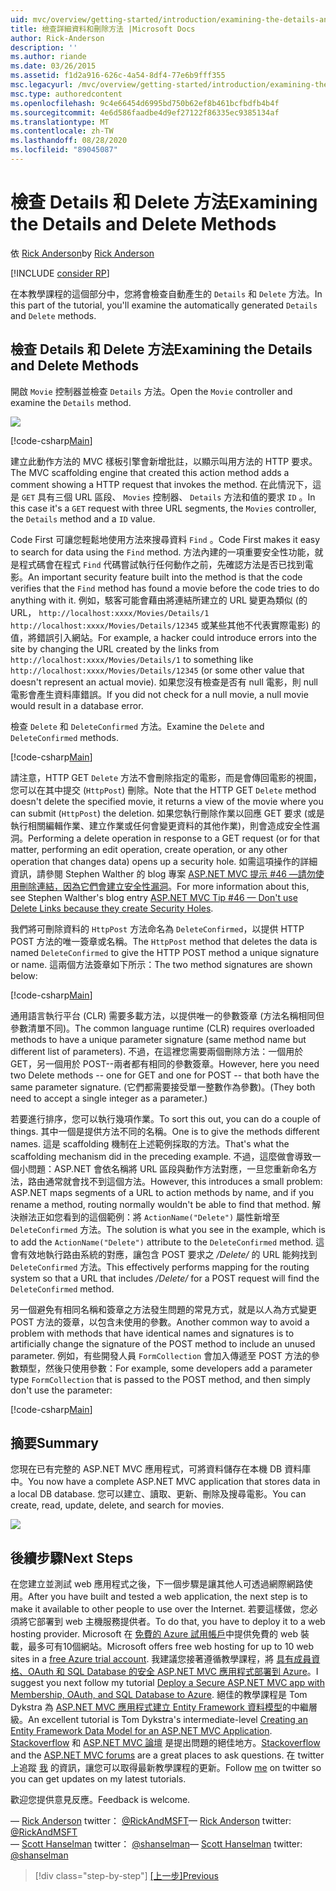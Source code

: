 ```yaml
---
uid: mvc/overview/getting-started/introduction/examining-the-details-and-delete-methods
title: 檢查詳細資料和刪除方法 |Microsoft Docs
author: Rick-Anderson
description: ''
ms.author: riande
ms.date: 03/26/2015
ms.assetid: f1d2a916-626c-4a54-8df4-77e6b9fff355
msc.legacyurl: /mvc/overview/getting-started/introduction/examining-the-details-and-delete-methods
msc.type: authoredcontent
ms.openlocfilehash: 9c4e66454d6995bd750b62ef8b461bcfbdfb4b4f
ms.sourcegitcommit: 4e6d586faadbe4d9ef27122f86335ec9385134af
ms.translationtype: MT
ms.contentlocale: zh-TW
ms.lasthandoff: 08/28/2020
ms.locfileid: "89045087"
---
```

# <a name="examining-the-details-and-delete-methods"></a><span data-ttu-id="8977a-102">檢查 Details 和 Delete 方法</span><span class="sxs-lookup"><span data-stu-id="8977a-102">Examining the Details and Delete Methods</span></span>

<span data-ttu-id="8977a-103">依 [Rick Anderson](https://twitter.com/RickAndMSFT)</span><span class="sxs-lookup"><span data-stu-id="8977a-103">by [Rick Anderson](https://twitter.com/RickAndMSFT)</span></span>

[!INCLUDE [consider RP](~/includes/razor.md)]

<span data-ttu-id="8977a-104">在本教學課程的這個部分中，您將會檢查自動產生的 `Details` 和 `Delete` 方法。</span><span class="sxs-lookup"><span data-stu-id="8977a-104">In this part of the tutorial, you'll examine the automatically generated `Details` and `Delete` methods.</span></span>

## <a name="examining-the-details-and-delete-methods"></a><span data-ttu-id="8977a-105">檢查 Details 和 Delete 方法</span><span class="sxs-lookup"><span data-stu-id="8977a-105">Examining the Details and Delete Methods</span></span>

<span data-ttu-id="8977a-106">開啟 `Movie` 控制器並檢查 `Details` 方法。</span><span class="sxs-lookup"><span data-stu-id="8977a-106">Open the `Movie` controller and examine the `Details` method.</span></span>

![](examining-the-details-and-delete-methods/_static/image1.png)

[!code-csharp[Main](examining-the-details-and-delete-methods/samples/sample1.cs)]

<span data-ttu-id="8977a-107">建立此動作方法的 MVC 樣板引擎會新增批註，以顯示叫用方法的 HTTP 要求。</span><span class="sxs-lookup"><span data-stu-id="8977a-107">The MVC scaffolding engine that created this action method adds a comment showing a HTTP request that invokes the method.</span></span> <span data-ttu-id="8977a-108">在此情況下，這是 `GET` 具有三個 URL 區段、 `Movies` 控制器、 `Details` 方法和值的要求 `ID` 。</span><span class="sxs-lookup"><span data-stu-id="8977a-108">In this case it's a `GET` request with three URL segments, the `Movies` controller, the `Details` method and a `ID` value.</span></span>

<span data-ttu-id="8977a-109">Code First 可讓您輕鬆地使用方法來搜尋資料 `Find` 。</span><span class="sxs-lookup"><span data-stu-id="8977a-109">Code First makes it easy to search for data using the `Find` method.</span></span> <span data-ttu-id="8977a-110">方法內建的一項重要安全性功能，就是程式碼會在程式 `Find` 代碼嘗試執行任何動作之前，先確認方法是否已找到電影。</span><span class="sxs-lookup"><span data-stu-id="8977a-110">An important security feature built into the method is that the code verifies that the `Find` method has found a movie before the code tries to do anything with it.</span></span> <span data-ttu-id="8977a-111">例如，駭客可能會藉由將連結所建立的 URL 變更為類似 (的 URL， `http://localhost:xxxx/Movies/Details/1` `http://localhost:xxxx/Movies/Details/12345` 或某些其他不代表實際電影) 的值，將錯誤引入網站。</span><span class="sxs-lookup"><span data-stu-id="8977a-111">For example, a hacker could introduce errors into the site by changing the URL created by the links from `http://localhost:xxxx/Movies/Details/1` to something like `http://localhost:xxxx/Movies/Details/12345` (or some other value that doesn't represent an actual movie).</span></span> <span data-ttu-id="8977a-112">如果您沒有檢查是否有 null 電影，則 null 電影會產生資料庫錯誤。</span><span class="sxs-lookup"><span data-stu-id="8977a-112">If you did not check for a null movie, a null movie would result in a database error.</span></span>

<span data-ttu-id="8977a-113">檢查 `Delete` 和 `DeleteConfirmed` 方法。</span><span class="sxs-lookup"><span data-stu-id="8977a-113">Examine the `Delete` and `DeleteConfirmed` methods.</span></span>

[!code-csharp[Main](examining-the-details-and-delete-methods/samples/sample2.cs?highlight=17)]

<span data-ttu-id="8977a-114">請注意，HTTP GET `Delete` 方法不會刪除指定的電影，而是會傳回電影的視圖，您可以在其中提交 (`HttpPost`) 刪除。</span><span class="sxs-lookup"><span data-stu-id="8977a-114">Note that the HTTP GET `Delete` method doesn't delete the specified movie, it returns a view of the movie where you can submit (`HttpPost`) the deletion.</span></span> <span data-ttu-id="8977a-115">如果您執行刪除作業以回應 GET 要求 (或是執行相關編輯作業、建立作業或任何會變更資料的其他作業)，則會造成安全性漏洞。</span><span class="sxs-lookup"><span data-stu-id="8977a-115">Performing a delete operation in response to a GET request (or for that matter, performing an edit operation, create operation, or any other operation that changes data) opens up a security hole.</span></span> <span data-ttu-id="8977a-116">如需這項操作的詳細資訊，請參閱 Stephen Walther 的 blog 專案 [ASP.NET MVC 提示 #46 —請勿使用刪除連結，因為它們會建立安全性漏洞](http://stephenwalther.com/blog/archive/2009/01/21/asp.net-mvc-tip-46-ndash-donrsquot-use-delete-links-because.aspx)。</span><span class="sxs-lookup"><span data-stu-id="8977a-116">For more information about this, see Stephen Walther's blog entry [ASP.NET MVC Tip #46 — Don't use Delete Links because they create Security Holes](http://stephenwalther.com/blog/archive/2009/01/21/asp.net-mvc-tip-46-ndash-donrsquot-use-delete-links-because.aspx).</span></span>

<span data-ttu-id="8977a-117">我們將可刪除資料的 `HttpPost` 方法命名為 `DeleteConfirmed`，以提供 HTTP POST 方法的唯一簽章或名稱。</span><span class="sxs-lookup"><span data-stu-id="8977a-117">The `HttpPost` method that deletes the data is named `DeleteConfirmed` to give the HTTP POST method a unique signature or name.</span></span> <span data-ttu-id="8977a-118">這兩個方法簽章如下所示：</span><span class="sxs-lookup"><span data-stu-id="8977a-118">The two method signatures are shown below:</span></span>

[!code-csharp[Main](examining-the-details-and-delete-methods/samples/sample3.cs)]

<span data-ttu-id="8977a-119">通用語言執行平台 (CLR) 需要多載方法，以提供唯一的參數簽章 (方法名稱相同但參數清單不同)。</span><span class="sxs-lookup"><span data-stu-id="8977a-119">The common language runtime (CLR) requires overloaded methods to have a unique parameter signature (same method name but different list of parameters).</span></span> <span data-ttu-id="8977a-120">不過，在這裡您需要兩個刪除方法：一個用於 GET，另一個用於 POST--兩者都有相同的參數簽章。</span><span class="sxs-lookup"><span data-stu-id="8977a-120">However, here you need two Delete methods -- one for GET and one for POST -- that both have the same parameter signature.</span></span> <span data-ttu-id="8977a-121">(它們都需要接受單一整數作為參數)。</span><span class="sxs-lookup"><span data-stu-id="8977a-121">(They both need to accept a single integer as a parameter.)</span></span>

<span data-ttu-id="8977a-122">若要進行排序，您可以執行幾項作業。</span><span class="sxs-lookup"><span data-stu-id="8977a-122">To sort this out, you can do a couple of things.</span></span> <span data-ttu-id="8977a-123">其中一個是提供方法不同的名稱。</span><span class="sxs-lookup"><span data-stu-id="8977a-123">One is to give the methods different names.</span></span> <span data-ttu-id="8977a-124">這是 scaffolding 機制在上述範例採取的方法。</span><span class="sxs-lookup"><span data-stu-id="8977a-124">That's what the scaffolding mechanism did in the preceding example.</span></span> <span data-ttu-id="8977a-125">不過，這麼做會導致一個小問題：ASP.NET 會依名稱將 URL 區段與動作方法對應，一旦您重新命名方法，路由通常就會找不到這個方法。</span><span class="sxs-lookup"><span data-stu-id="8977a-125">However, this introduces a small problem: ASP.NET maps segments of a URL to action methods by name, and if you rename a method, routing normally wouldn't be able to find that method.</span></span> <span data-ttu-id="8977a-126">解決辦法正如您看到的這個範例：將 `ActionName("Delete")` 屬性新增至 `DeleteConfirmed` 方法。</span><span class="sxs-lookup"><span data-stu-id="8977a-126">The solution is what you see in the example, which is to add the `ActionName("Delete")` attribute to the `DeleteConfirmed` method.</span></span> <span data-ttu-id="8977a-127">這會有效地執行路由系統的對應，讓包含 POST 要求之 */Delete/* 的 URL 能夠找到 `DeleteConfirmed` 方法。</span><span class="sxs-lookup"><span data-stu-id="8977a-127">This effectively performs mapping for the routing system so that a URL that includes */Delete/* for a POST request will find the `DeleteConfirmed` method.</span></span>

<span data-ttu-id="8977a-128">另一個避免有相同名稱和簽章之方法發生問題的常見方式，就是以人為方式變更 POST 方法的簽章，以包含未使用的參數。</span><span class="sxs-lookup"><span data-stu-id="8977a-128">Another common way to avoid a problem with methods that have identical names and signatures is to artificially change the signature of the POST method to include an unused parameter.</span></span> <span data-ttu-id="8977a-129">例如，有些開發人員 `FormCollection` 會加入傳遞至 POST 方法的參數類型，然後只使用參數：</span><span class="sxs-lookup"><span data-stu-id="8977a-129">For example, some developers add a parameter type `FormCollection` that is passed to the POST method, and then simply don't use the parameter:</span></span>

[!code-csharp[Main](examining-the-details-and-delete-methods/samples/sample4.cs)]

## <a name="summary"></a><span data-ttu-id="8977a-130">摘要</span><span class="sxs-lookup"><span data-stu-id="8977a-130">Summary</span></span>

<span data-ttu-id="8977a-131">您現在已有完整的 ASP.NET MVC 應用程式，可將資料儲存在本機 DB 資料庫中。</span><span class="sxs-lookup"><span data-stu-id="8977a-131">You now have a complete ASP.NET MVC application that stores data in a local DB database.</span></span> <span data-ttu-id="8977a-132">您可以建立、讀取、更新、刪除及搜尋電影。</span><span class="sxs-lookup"><span data-stu-id="8977a-132">You can create, read, update, delete, and search for movies.</span></span>

![](examining-the-details-and-delete-methods/_static/image2.png)

## <a name="next-steps"></a><span data-ttu-id="8977a-133">後續步驟</span><span class="sxs-lookup"><span data-stu-id="8977a-133">Next Steps</span></span>

<span data-ttu-id="8977a-134">在您建立並測試 web 應用程式之後，下一個步驟是讓其他人可透過網際網路使用。</span><span class="sxs-lookup"><span data-stu-id="8977a-134">After you have built and tested a web application, the next step is to make it available to other people to use over the Internet.</span></span> <span data-ttu-id="8977a-135">若要這樣做，您必須將它部署到 web 主機服務提供者。</span><span class="sxs-lookup"><span data-stu-id="8977a-135">To do that, you have to deploy it to a web hosting provider.</span></span> <span data-ttu-id="8977a-136">Microsoft 在 [免費的 Azure 試用帳戶](https://www.windowsazure.com/pricing/free-trial/?WT.mc_id=A443DD604)中提供免費的 web 裝載，最多可有10個網站。</span><span class="sxs-lookup"><span data-stu-id="8977a-136">Microsoft offers free web hosting for up to 10 web sites in a [free Azure trial account](https://www.windowsazure.com/pricing/free-trial/?WT.mc_id=A443DD604).</span></span> <span data-ttu-id="8977a-137">我建議您接著遵循教學課程，將 [具有成員資格、OAuth 和 SQL Database 的安全 ASP.NET MVC 應用程式部署到 Azure](https://docs.microsoft.com/aspnet/core/security/authorization/secure-data)。</span><span class="sxs-lookup"><span data-stu-id="8977a-137">I suggest you next follow my tutorial [Deploy a Secure ASP.NET MVC app with Membership, OAuth, and SQL Database to Azure](https://docs.microsoft.com/aspnet/core/security/authorization/secure-data).</span></span> <span data-ttu-id="8977a-138">絕佳的教學課程是 Tom Dykstra 為 [ASP.NET MVC 應用程式建立 Entity Framework 資料模型](../getting-started-with-ef-using-mvc/creating-an-entity-framework-data-model-for-an-asp-net-mvc-application.md)的中繼層級。</span><span class="sxs-lookup"><span data-stu-id="8977a-138">An excellent tutorial is Tom Dykstra's intermediate-level [Creating an Entity Framework Data Model for an ASP.NET MVC Application](../getting-started-with-ef-using-mvc/creating-an-entity-framework-data-model-for-an-asp-net-mvc-application.md).</span></span> <span data-ttu-id="8977a-139">[Stackoverflow](http://stackoverflow.com/help) 和 [ASP.NET MVC 論壇](https://forums.asp.net/1146.aspx) 是提出問題的絕佳地方。</span><span class="sxs-lookup"><span data-stu-id="8977a-139">[Stackoverflow](http://stackoverflow.com/help) and the [ASP.NET MVC forums](https://forums.asp.net/1146.aspx) are a great places to ask questions.</span></span> <span data-ttu-id="8977a-140">在 twitter 上追蹤 [我](https://twitter.com/RickAndMSFT) 的資訊，讓您可以取得最新教學課程的更新。</span><span class="sxs-lookup"><span data-stu-id="8977a-140">Follow [me](https://twitter.com/RickAndMSFT) on twitter so you can get updates on my latest tutorials.</span></span>

<span data-ttu-id="8977a-141">歡迎您提供意見反應。</span><span class="sxs-lookup"><span data-stu-id="8977a-141">Feedback is welcome.</span></span>

<span data-ttu-id="8977a-142">— [Rick Anderson](https://blogs.msdn.com/rickAndy) twitter： [@RickAndMSFT](https://twitter.com/RickAndMSFT)</span><span class="sxs-lookup"><span data-stu-id="8977a-142">— [Rick Anderson](https://blogs.msdn.com/rickAndy) twitter: [@RickAndMSFT](https://twitter.com/RickAndMSFT)</span></span>  
<span data-ttu-id="8977a-143">— [Scott Hanselman](http://www.hanselman.com/blog/) twitter： [@shanselman](https://twitter.com/shanselman)</span><span class="sxs-lookup"><span data-stu-id="8977a-143">— [Scott Hanselman](http://www.hanselman.com/blog/) twitter: [@shanselman](https://twitter.com/shanselman)</span></span>

> [!div class="step-by-step"]
> <span data-ttu-id="8977a-144">[[上一步]](adding-validation.md)</span><span class="sxs-lookup"><span data-stu-id="8977a-144">[Previous](adding-validation.md)</span></span>
